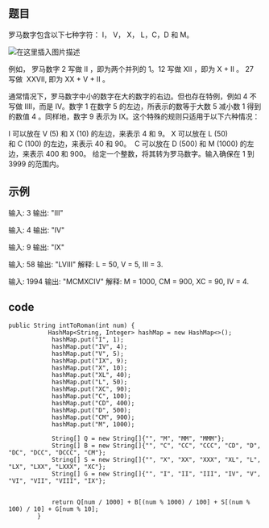 ## 题目
罗马数字包含以下七种字符： I， V， X， L，C，D 和 M。

![在这里插入图片描述](https://img-blog.csdnimg.cn/20191107143842680.png?x-oss-process=image/watermark,type_ZmFuZ3poZW5naGVpdGk,shadow_10,text_aHR0cHM6Ly9ibG9nLmNzZG4ubmV0L2xqMTg4MjY2,size_16,color_FFFFFF,t_70)

例如， 罗马数字 2 写做 II ，即为两个并列的 1。12 写做 XII ，即为 X + II 。 27 写做  XXVII, 即为 XX + V + II 。

通常情况下，罗马数字中小的数字在大的数字的右边。但也存在特例，例如 4 不写做 IIII，而是 IV。数字 1 在数字 5 的左边，所表示的数等于大数 5 减小数 1 得到的数值 4 。同样地，数字 9 表示为 IX。这个特殊的规则只适用于以下六种情况：

I 可以放在 V (5) 和 X (10) 的左边，来表示 4 和 9。
X 可以放在 L (50) 和 C (100) 的左边，来表示 40 和 90。 
C 可以放在 D (500) 和 M (1000) 的左边，来表示 400 和 900。
给定一个整数，将其转为罗马数字。输入确保在 1 到 3999 的范围内。

## 示例
输入: 3
输出: "III"

输入: 4
输出: "IV"

输入: 9
输出: "IX"

输入: 58
输出: "LVIII"
解释: L = 50, V = 5, III = 3.

输入: 1994
输出: "MCMXCIV"
解释: M = 1000, CM = 900, XC = 90, IV = 4.

## code
```
public String intToRoman(int num) {
	       HashMap<String, Integer> hashMap = new HashMap<>();
	        hashMap.put("I", 1);
	        hashMap.put("IV", 4);
	        hashMap.put("V", 5);
	        hashMap.put("IX", 9);
	        hashMap.put("X", 10);
	        hashMap.put("XL", 40);
	        hashMap.put("L", 50);
	        hashMap.put("XC", 90);
	        hashMap.put("C", 100);
	        hashMap.put("CD", 400);
	        hashMap.put("D", 500);
	        hashMap.put("CM", 900);
	        hashMap.put("M", 1000);

	        String[] Q = new String[]{"", "M", "MM", "MMM"};
	        String[] B = new String[]{"", "C", "CC", "CCC", "CD", "D", "DC", "DCC", "DCCC", "CM"};
	        String[] S = new String[]{"", "X", "XX", "XXX", "XL", "L", "LX", "LXX", "LXXX", "XC"};
	        String[] G = new String[]{"", "I", "II", "III", "IV", "V", "VI", "VII", "VIII", "IX"};


	        return Q[num / 1000] + B[(num % 1000) / 100] + S[(num % 100) / 10] + G[num % 10];
	    }
```









